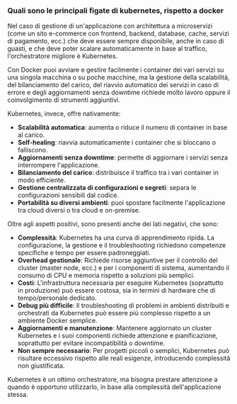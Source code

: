 ### Quali sono le principali figate di kubernetes, rispetto a docker

Nel caso di gestione di un'applicazione con architettura a microservizi (come un sito e-commerce con frontend, backend, database, cache, servizi di pagamento, ecc.) che deve essere sempre disponibile, anche in caso di guasti, e che deve poter scalare automaticamente in base al traffico, l'orchestratore migliore è Kubernetes.

Con Docker puoi avviare e gestire facilmente i container dei vari servizi su una singola macchina o su poche macchine, ma la gestione della scalabilità, del bilanciamento del carico, del riavvio automatico dei servizi in caso di errore e degli aggiornamenti senza downtime richiede molto lavoro oppure il coinvolgimento di strumenti aggiuntivi.

Kubernetes, invece, offre nativamente:
- **Scalabilità automatica**: aumenta o riduce il numero di container in base al carico.
- **Self-healing**: riavvia automaticamente i container che si bloccano o falliscono.
- **Aggiornamenti senza downtime**: permette di aggiornare i servizi senza interrompere l'applicazione.
- **Bilanciamento del carico**: distribuisce il traffico tra i vari container in modo efficiente.
- **Gestione centralizzata di configurazioni e segreti**: separa le configurazioni sensibili dal codice.
- **Portabilità su diversi ambienti**: puoi spostare facilmente l'applicazione tra cloud diversi o tra cloud e on-premise.

Oltre agli aspetti positivi, sono presenti anche dei lati negativi, che sono:

- **Complessità**: Kubernetes ha una curva di apprendimento ripida. La configurazione, la gestione e il troubleshooting richiedono competenze specifiche e tempo per essere padroneggiati.
- **Overhead gestionale**: Richiede risorse aggiuntive per il controllo del cluster (master node, ecc.) e per i componenti di sistema, aumentando il consumo di CPU e memoria rispetto a soluzioni più semplici.
- **Costi**: L'infrastruttura necessaria per eseguire Kubernetes (soprattutto in produzione) può essere costosa, sia in termini di hardware che di tempo/personale dedicato.
- **Debug più difficile**: Il troubleshooting di problemi in ambienti distribuiti e orchestrati da Kubernetes può essere più complesso rispetto a un ambiente Docker semplice.
- **Aggiornamenti e manutenzione**: Mantenere aggiornato un cluster Kubernetes e i suoi componenti richiede attenzione e pianificazione, soprattutto per evitare incompatibilità o downtime.
- **Non sempre necessario**: Per progetti piccoli o semplici, Kubernetes può risultare eccessivo rispetto alle reali esigenze, introducendo complessità non giustificata.

Kubernetes è un ottimo orchestratore, ma bisogna prestare attenzione a quando è opportuno utilizzarlo, in base alla complessità dell'applicazione stessa.
